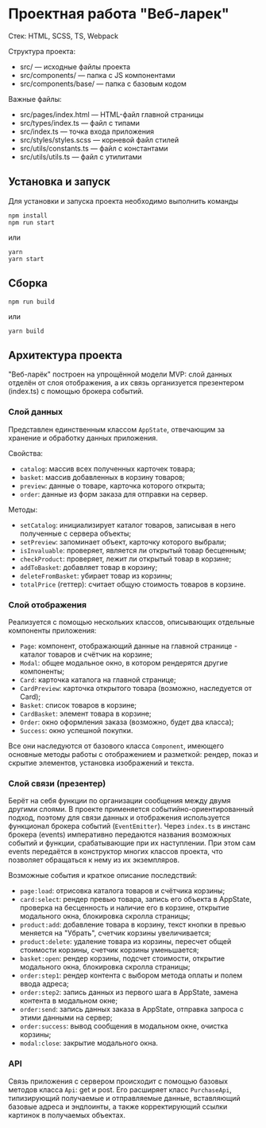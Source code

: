 # Проектная работа "Веб-ларек"

Стек: HTML, SCSS, TS, Webpack

Структура проекта:
- src/ — исходные файлы проекта
- src/components/ — папка с JS компонентами
- src/components/base/ — папка с базовым кодом

Важные файлы:
- src/pages/index.html — HTML-файл главной страницы
- src/types/index.ts — файл с типами
- src/index.ts — точка входа приложения
- src/styles/styles.scss — корневой файл стилей
- src/utils/constants.ts — файл с константами
- src/utils/utils.ts — файл с утилитами

## Установка и запуск
Для установки и запуска проекта необходимо выполнить команды

```
npm install
npm run start
```

или

```
yarn
yarn start
```
## Сборка

```
npm run build
```

или

```
yarn build
```

## Архитектура проекта

"Веб-ларёк" построен на упрощённой модели MVP: слой данных отделён от слоя отображения, а их связь организуется презентером (index.ts) с помощью брокера событий.

### Слой данных

Представлен единственным классом `AppState`, отвечающим за хранение и обработку данных приложения.

Свойства:
- `catalog`: массив всех полученных карточек товара;
- `basket`: массив добавленных в корзину товаров;
- `preview`: данные о товаре, карточка которого открыта;
- `order`: данные из форм заказа для отправки на сервер.

Методы:
- `setCatalog`: инициализирует каталог товаров, записывая в него полученные с сервера объекты;
- `setPreview`: запоминает объект, карточку которого выбрали;
- `isInvaluable`: проверяет, является ли открытый товар бесценным;
- `checkProduct`: проверяет, лежит ли открытый товар в корзине;
- `addToBasket`: добавляет товар в корзину;
- `deleteFromBasket`: убирает товар из корзины;
- `totalPrice` (геттер): считает общую стоимость товаров в корзине.


### Слой отображения

Реализуется с помощью нескольких классов, описывающих отдельные компоненты приложения:

- `Page`: компонент, отображающий данные на главной странице - каталог товаров и счётчик на корзине;
- `Modal`: общее модальное окно, в котором рендерятся другие компоненты;
- `Card`: карточка каталога на главной странице;
- `CardPreview`: карточка открытого товара (возможно, наследуется от Card);
- `Basket`: список товаров в корзине;
- `CardBasket`: элемент товара в корзине;
- `Order`: окно оформления заказа (возможно, будет два класса);
- `Success`: окно успешной покупки.

Все они наследуются от базового класса `Component`, имеющего основные методы работы с отображением и разметкой: рендер, показ и скрытие элементов, установка изображений и текста.

### Слой связи (презентер)

Берёт на себя функции по организации сообщения между двумя другими слоями. В проекте применяется событийно-ориентированный подход, поэтому для связи данных и отображения используется функционал брокера событий (`EventEmitter`). Через `index.ts` в инстанс брокера (events) императивно передаются названия возможных событий и функции, срабатывающие при их наступлении. При этом сам events передаётся в конструктор многих классов проекта, что позволяет обращаться к нему из их экземпляров.

Возможные события и краткое описание последствий:

- `page:load`: отрисовка каталога товаров и счётчика корзины;
- `card:select`: рендер превью товара, запись его объекта в AppState, проверка на бесценность и наличие его в корзине, открытие модального окна, блокировка скролла страницы;
- `product:add`: добавление товара в корзину, текст кнопки в превью меняется на "Убрать", счетчик корзины увеличивается;
- `product:delete`: удаление товара из корзины, пересчет общей стоимости корзины, счетчик корзины уменьшается;
- `basket:open`: рендер корзины, подсчет стоимости, открытие модального окна, блокировка скролла страницы;
- `order:step1`: рендер контента с выбором метода оплаты и полем ввода адреса;
- `order:step2`: запись данных из первого шага в AppState, замена контента в модальном окне;
- `order:send`: запись данных заказа в AppState, отправка запроса с этими данными на сервер;
- `order:success`: вывод сообщения в модальном окне, очистка корзины;
- `modal:close`: закрытие модального окна.

### API

Связь приложения с сервером происходит с помощью базовых методов класса `Api`: get и post. Его расширяет класс `PurchaseApi`, типизирующий получаемые и отправляемые данные, вставляющий базовые адреса и эндпоинты, а также корректирующий ссылки картинок в получаемых объектах.